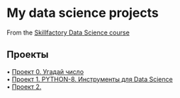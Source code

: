 # My data science projects
From the [Skillfactory Data Science course](https://skillfactory.ru/data-scientist)

<h2>Проекты</h2>

• [Проект 0. Угадай число](https://github.com/ElenaEckert/first-project/tree/main/Project_0)<br>
• [Проект 1. PYTHON-8. Инструменты для Data Science](Project_1)<br>
• [Проект 2.             ]()<br>

